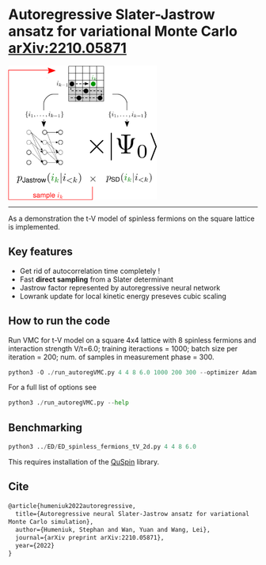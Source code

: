 # Autoregressive Slater-Jastrow ansatz for variational Monte Carlo [arXiv:2210.05871](https://arxiv.org/abs/2210.05871)
<img align="middle" src="_misc/arSJ_sketch.png" width="300" alt="sketch"/>
</div>

---
As a demonstration the t-V model of spinless fermions on the square lattice is implemented. 

## Key features
 - Get rid of autocorrelation time completely !
 - Fast **direct sampling** from a Slater determinant
 - Jastrow factor represented by autoregressive neural network
 - Lowrank update for local kinetic energy preseves cubic scaling 

## How to run the code
Run VMC for t-V model on a square 4x4 lattice with 8 spinless fermions and interaction strength V/t=6.0;
training iteractions = 1000; batch size per iteration = 200; num. of samples in measurement phase = 300.
```python
python3 -O ./run_autoregVMC.py 4 4 8 6.0 1000 200 300 --optimizer Adam --seed 42 --optimize_orbitals True
```
For a full list of options see
```python
python3 ./run_autoregVMC.py --help
```
## Benchmarking 
```python 
python3 ../ED/ED_spinless_fermions_tV_2d.py 4 4 8 6.0
```
This requires installation of the [QuSpin](http://weinbe58.github.io/QuSpin/) library.

## Cite
```
@article{humeniuk2022autoregressive,
  title={Autoregressive neural Slater-Jastrow ansatz for variational Monte Carlo simulation},
  author={Humeniuk, Stephan and Wan, Yuan and Wang, Lei},
  journal={arXiv preprint arXiv:2210.05871},
  year={2022}
}
```
